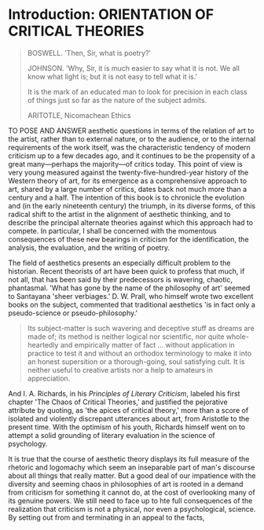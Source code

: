 # Introduction: ORIENTATION OF CRITICAL THEORIES



> BOSWELL. 'Then, Sir, what is poetry?'
>
> JOHNSON. 'Why, Sir, it is much easier to say what it is not. We all know what light is; but it is not easy to tell what it is.'
>
> 
>
> It is the mark of an educated man to look for precision in each class of things just so far as the nature of the subject admits.
>
> ARITOTLE, Nicomachean Ethics

TO POSE AND ANSWER aesthetic questions in terms of the relation of art to the artist, rather than to external nature, or to the audience, or to the internal requirements of the work itself, was the characteristic tendency of modern criticism up to a few decades ago, and it continues to be the propensity of a great many—perhaps the majority—of critics today. This point of view is very young measured against the twenty-five-hundred-year history of the Western theory of art, for its emergence as a comprehensive approach to art, shared by a large number of critics, dates back not much more than a century and a half. The intention of this book is to chronicle the evolution and (in the early nineteenth century) the triumph, in its diverse forms, of this radical shift to the artist in the alignment of aesthetic thinking, and to describe the  principal alternate theories against which this approach had to compete. In particular, I shall be concerned with the momentous consequences of these new bearings in criticism for the identification, the analysis, the evaluation, and the writing of poetry.

The field of aesthetics presents an especially difficult problem to the historian. Recent theorists of art have been quick to profess that much, if not all, that has been said by their predecessors is wavering, chaotic, phantasmal. 'What has gone by the name of the philosophy of art' seemed to Santayana 'sheer verbiages.' D. W. Prall, who himself wrote two excellent books on the subject, commented that traditional aesthetics 'is in fact only a pseudo-science or pseudo-philosophy.'

> Its subject-matter is such wavering and deceptive stuff as dreams are made of; its method is neither logical nor scientific, nor quite whole-heartedly and empirically matter of fact ... without application in practice to test it and without an orthodox terminology to make it into an honest supersition or a thorough-going, soul satisfying cult. It is neither useful to creative artists nor a help to amateurs in appreciation.

And I. A. Richards, in his *Principles of Literary Criticism*, labeled his first chapter 'The Chaos of Critical Theories,' and justified the pejorative attribute by quoting, as 'the apices of critical theory,' more than a score of isolated and violently discrepant utterances about art, from Aristotle to the present time. With the optimism of his youth, Richards himself went on to attempt a solid grounding of literary evaluation in the science of psychology.

It is true that the course of aesthetic theory displays its full measure of the rhetoric and logomachy which seem an inseparable part of man's discourse about all things that really matter. But a good deal of our impatience with the diversity and seeming chaos in philosophies of art is rooted in a demand from criticism for something it cannot do, at the cost of overlooking many of its genuine powers. We still need to face up to hte full consequences of the realization that criticism is not a physical, nor even a psychological, science. By setting out from and terminating in an appeal to the facts, 

















